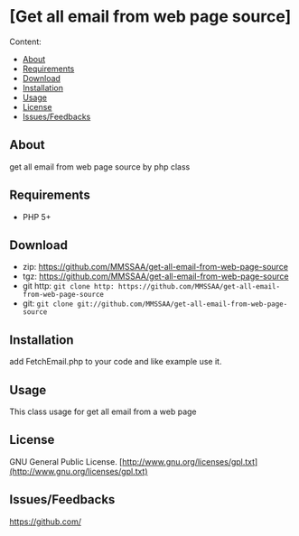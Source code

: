 # [Get all email from web page source]
  

Content:
* [About](https://github.com/MMSSAA/get-all-email-from-web-page-source#about)
* [Requirements](https://github.com/MMSSAA/get-all-email-from-web-page-source#requirements)
* [Download](https://github.com/MMSSAA/get-all-email-from-web-page-source#download)
* [Installation](https://github.com/MMSSAA/get-all-email-from-web-page-source#installation)
* [Usage](https://github.com/MMSSAA/get-all-email-from-web-page-source#usage)
* [License](https://github.com/MMSSAA/get-all-email-from-web-page-source#license)
* [Issues/Feedbacks](https://MMSSAA/get-all-email-from-web-page-sourcegithub.com/#issuesfeedbacks)


## About

get all email from web page source by php class

## Requirements

* PHP 5+

## Download

* zip: https://github.com/MMSSAA/get-all-email-from-web-page-source
* tgz: https://github.com/MMSSAA/get-all-email-from-web-page-source
* git http: `git clone http: https://github.com/MMSSAA/get-all-email-from-web-page-source`
* git: `git clone git://github.com/MMSSAA/get-all-email-from-web-page-source`

## Installation

add FetchEmail.php to your code and like example use it.

## Usage

This class usage for  get all email from a web page 

  
## License

GNU General Public License. [http://www.gnu.org/licenses/gpl.txt](http://www.gnu.org/licenses/gpl.txt)

## Issues/Feedbacks

https://github.com/